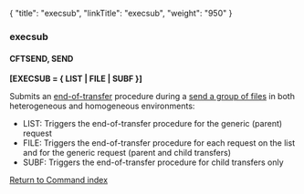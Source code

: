 {
    "title": "execsub",
    "linkTitle": "execsub",
    "weight": "950"
}<span id="execsub"></span>

### execsub

#### CFTSEND, SEND

****[EXECSUB = { LIST &#124; FILE &#124; SUBF }]****

Submits an [end-of-transfer](../../../../concepts/about_transfer_processing/procedure_examples)
procedure during a [send a group of files](../../../../concepts/send_command/send_group_of_files_cl) in both heterogeneous and homogeneous environments:

- LIST: Triggers the end-of-transfer
    procedure for the generic (parent) request
- FILE: Triggers the end-of-transfer
    procedure for each request on the list and for the generic request (parent and child transfers)
- SUBF: Triggers the end-of-transfer procedure for child transfers only

[Return to Command index](../../)
